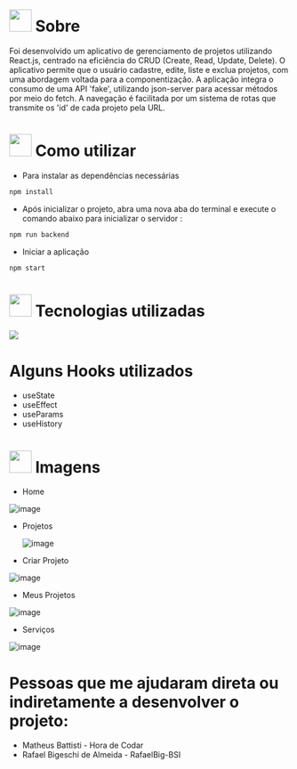 # <img height="40" src="https://user-images.githubusercontent.com/84249945/219458363-0df46081-95bd-4878-a828-541457541cbd.png"/> Sobre


Foi desenvolvido um aplicativo de gerenciamento de projetos utilizando React.js, centrado na eficiência do CRUD (Create, Read, Update, Delete). O aplicativo permite que o usuário cadastre, edite, liste e exclua projetos, com uma abordagem voltada para a componentização. A aplicação integra o consumo de uma API 'fake', utilizando json-server para acessar métodos por meio do fetch. A navegação é facilitada por um sistema de rotas que transmite os 'id' de cada projeto pela URL.

# <img height="40" src="https://user-images.githubusercontent.com/84249945/219471082-bba3510e-ee6d-4a6e-bf78-d7afc692043e.png"/> Como utilizar
* Para instalar as dependências necessárias
```bash
npm install
```
*  Após inicializar o projeto, abra uma nova aba do terminal e execute o comando abaixo para inicializar o servidor :
```bash
npm run backend
```

* Iniciar a aplicação
```bash
npm start
```
# <img height="40" src="https://user-images.githubusercontent.com/84249945/219471565-77dd520e-41ee-41f8-8fb9-0e259535a867.png"/> Tecnologias utilizadas
<p>
  <a href="https://skillicons.dev">
    <img src="https://skillicons.dev/icons?i=html,css,js,react,nodejs" />
  </a>
</p>

# Alguns Hooks utilizados
- useState
- useEffect
- useParams
- useHistory


# <img height="40" src="https://user-images.githubusercontent.com/84249945/219472556-367952b0-d430-495e-87b9-3f4611bdab21.png" /> Imagens
* Home

![image](https://github.com/JpBurgarelli/Costs/assets/30197026/ca272e82-382d-4c42-aa0e-1c61553780a2)



* Projetos

  ![image](https://github.com/JpBurgarelli/Costs/assets/30197026/3235dd9f-fd7c-45ee-9a3c-bf4f0af5ad5c)


* Criar Projeto
  
![image](https://github.com/JpBurgarelli/Costs/assets/30197026/abdf56b5-98a6-41df-9023-514a6779e2ff)


* Meus Projetos
  
![image](https://github.com/JpBurgarelli/Costs/assets/30197026/04c816e1-adaa-4b69-8f64-ccf3829f5d27)


* Serviços
  
![image](https://github.com/JpBurgarelli/Costs/assets/30197026/96363fe4-fa6a-4dac-8ae3-334029195f32)


# Pessoas que me ajudaram direta ou indiretamente a desenvolver o projeto:
* Matheus Battisti - Hora de Codar
* Rafael Bigeschi de Almeida - RafaelBig-BSI
